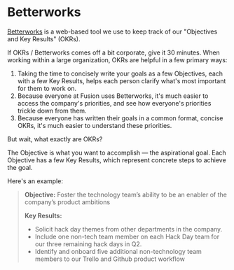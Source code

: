 # Betterworks

[Betterworks](http://www.betterworks.com/) is a web-based tool we use to keep track of our "Objectives and Key Results" (OKRs).

If OKRs / Betterworks comes off a bit corporate, give it 30 minutes. When working within a large organization, OKRs are helpful in a few primary ways:

1. Taking the time to concisely write your goals as a few Objectives, each with a few Key Results, helps each person clarify what's most important for them to work on.
1. Because everyone at Fusion uses Betterworks, it's much easier to access the company's priorities, and see how everyone's priorities trickle down from them.
1. Because everyone has written their goals in a common format, concise OKRs, it's much easier to understand these priorities.

But wait, what exactly are OKRs?

The Objective is what you want to accomplish — the aspirational goal. Each Objective has a few Key Results, which represent concrete steps to achieve the goal.

Here's an example:

> **Objective:** Foster the technology team’s ability to be an enabler of the company’s product ambitions
>
> **Key Results:**
> - Solicit hack day themes from other departments in the company.
> - Include one non-tech team member on each Hack Day team for our three remaining hack days in Q2.
> - Identify and onboard five additional non-technology team members to our Trello and Github product workflow
